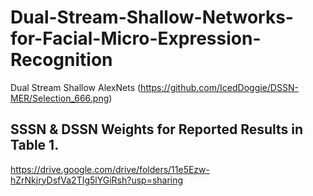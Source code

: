 # Dual-Stream-Shallow-Networks-for-Facial-Micro-Expression-Recognition
Dual Stream Shallow AlexNets
(https://github.com/IcedDoggie/DSSN-MER/Selection_666.png)

## SSSN & DSSN Weights for Reported Results in Table 1. 
https://drive.google.com/drive/folders/11e5Ezw-hZrNkjryDsfVa2TIg5lYGiRsh?usp=sharing
